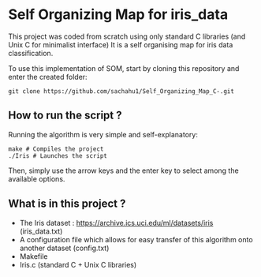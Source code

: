 # Self Organizing Map for iris_data

This project was coded from scratch using only standard C libraries (and Unix C for minimalist interface)
It is a self organising map for iris data classification.

To use this implementation of SOM, start by cloning this repository and enter the created folder:

```shell script
git clone https://github.com/sachahu1/Self_Organizing_Map_C-.git
```

## How to run the script ?

Running the algorithm is very simple and self-explanatory:
```shell script
make # Compiles the project
./Iris # Launches the script
```
Then, simply use the arrow keys and the enter key to select among the available options.

## What is in this project ?
- The Iris dataset : https://archive.ics.uci.edu/ml/datasets/iris (iris_data.txt)
- A configuration file which allows for easy transfer of this algorithm onto another dataset (config.txt)
- Makefile
- Iris.c (standard C + Unix C libraries)
